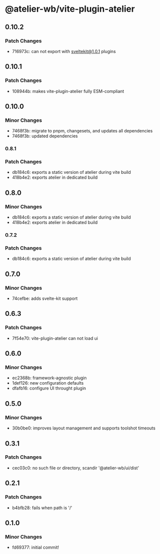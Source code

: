 # @atelier-wb/vite-plugin-atelier

## 0.10.2

### Patch Changes

- 716973c: can not export with sveltekit@1.0.1 plugins

## 0.10.1

### Patch Changes

- 108944b: makes vite-plugin-atelier fully ESM-compliant

## 0.10.0

### Minor Changes

- 7468f3b: migrate to pnpm, changesets, and updates all dependencies
- 7468f3b: updated dependencies

### 0.8.1

### Patch Changes

- db184c6: exports a static version of atelier during vite build
- 418b4e2: exports atelier in dedicated build

## 0.8.0

### Minor Changes

- db184c6: exports a static version of atelier during vite build
- 418b4e2: exports atelier in dedicated build

### 0.7.2

### Patch Changes

- db184c6: exports a static version of atelier during vite build

## 0.7.0

### Minor Changes

- 74cefbe: adds svelte-kit support

## 0.6.3

### Patch Changes

- 7f54e70: vite-plugin-atelier can not load ui

## 0.6.0

### Minor Changes

- ec2368b: framework-agnostic plugin
- 1def126: new configuration defaults
- dfafb16: configure UI throught plugin

## 0.5.0

### Minor Changes

- 30b0be0: improves layout management and supports toolshot timeouts

## 0.3.1

### Patch Changes

- cec03c0: no such file or directory, scandir '@atelier-wb/ui/dist'

## 0.2.1

### Patch Changes

- b4bfb28: fails when path is '/'

## 0.1.0

### Minor Changes

- fd69377: initial commit!
